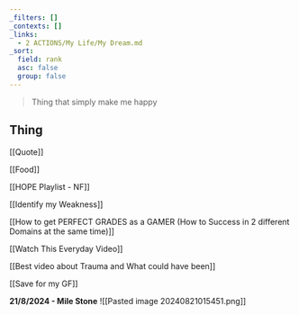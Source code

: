 ```yaml
---
_filters: []
_contexts: []
_links:
  - 2 ACTIONS/My Life/My Dream.md
_sort:
  field: rank
  asc: false
  group: false
---
```

> Thing that simply make me happy


## Thing

[[Quote]]

[[Food]]

[[HOPE Playlist - NF]]

[[Identify my Weakness]]

[[How to get PERFECT GRADES as a GAMER (How to Success in 2 different Domains at the same time)]]

[[Watch This Everyday Video]]


[[Best video about Trauma and What could have been]]

[[Save for my GF]]



**21/8/2024 - Mile Stone** 
![[Pasted image 20240821015451.png]]



